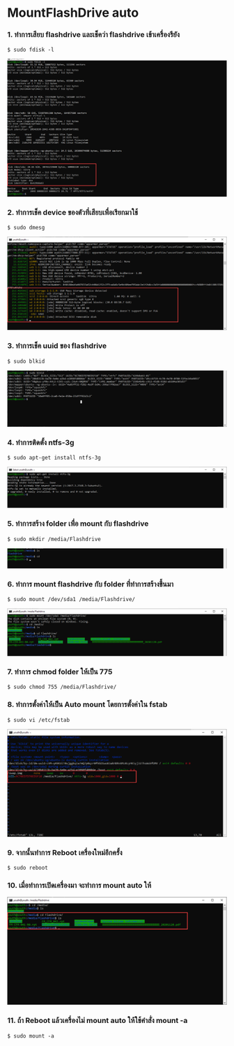 # MountFlashDrive auto

### 1.	ทำการเสียบ flashdrive และเช็คว่า flashdrive เข้าเครื่องรึยัง
~~~
$ sudo fdisk -l 
~~~
![Editor preferences pane](https://github.com/youthza/BackupWindowsLinux/blob/main/%E0%B8%84%E0%B8%B9%E0%B9%88%E0%B8%A1%E0%B8%B7%E0%B8%AD%20mountflashdrive/1.png)
### 2.	ทำการเช็ค device ของตัวที่เสียบเพื่อเรียกมาใช้
~~~
$ sudo dmesg
~~~
![Editor preferences pane](https://github.com/youthza/BackupWindowsLinux/blob/main/%E0%B8%84%E0%B8%B9%E0%B9%88%E0%B8%A1%E0%B8%B7%E0%B8%AD%20mountflashdrive/2.png)
### 3.	ทำการเช็ค uuid ของ flashdrive
~~~
$ sudo blkid
~~~
![Editor preferences pane](https://github.com/youthza/BackupWindowsLinux/blob/main/%E0%B8%84%E0%B8%B9%E0%B9%88%E0%B8%A1%E0%B8%B7%E0%B8%AD%20mountflashdrive/3.png)
### 4.	ทำการติดตั้ง ntfs-3g
~~~
$ sudo apt-get install ntfs-3g
~~~
![Editor preferences pane](https://github.com/youthza/BackupWindowsLinux/blob/main/%E0%B8%84%E0%B8%B9%E0%B9%88%E0%B8%A1%E0%B8%B7%E0%B8%AD%20mountflashdrive/4.png)
### 5.	ทำการสร้าง folder เพื่อ mount กับ flashdrive
~~~
$ sudo mkdir /media/Flashdrive
~~~
![Editor preferences pane](https://github.com/youthza/BackupWindowsLinux/blob/main/%E0%B8%84%E0%B8%B9%E0%B9%88%E0%B8%A1%E0%B8%B7%E0%B8%AD%20mountflashdrive/5.png)
### 6.	ทำการ mount flashdrive กับ folder ที่ทำการสร้างขึ้นมา
~~~
$ sudo mount /dev/sda1 /media/Flashdrive/
~~~
 ![Editor preferences pane](https://github.com/youthza/BackupWindowsLinux/blob/main/%E0%B8%84%E0%B8%B9%E0%B9%88%E0%B8%A1%E0%B8%B7%E0%B8%AD%20mountflashdrive/6.png)
### 7.	ทำการ chmod folder ให้เป็น 775
~~~
$ sudo chmod 755 /media/Flashdrive/
~~~
### 8.	ทำการตั้งค่าให้เป็น Auto mount โดยการตั้งค่าใน fstab
~~~
$ sudo vi /etc/fstab
~~~
![Editor preferences pane](https://github.com/youthza/BackupWindowsLinux/blob/main/%E0%B8%84%E0%B8%B9%E0%B9%88%E0%B8%A1%E0%B8%B7%E0%B8%AD%20mountflashdrive/7.png)
### 9.	จากนั้นทำการ Reboot เครื่องใหม่อีกครั้ง
~~~
$ sudo reboot
~~~
### 10.	เมื่อทำการเปิดเครื่องมา จะทำการ mount auto ให้
![Editor preferences pane](https://github.com/youthza/BackupWindowsLinux/blob/main/%E0%B8%84%E0%B8%B9%E0%B9%88%E0%B8%A1%E0%B8%B7%E0%B8%AD%20mountflashdrive/8.png)
### 11.	ถ้า Reboot แล้วเครื่องไม่ mount auto ให้ใช้คำสั่ง mount -a
~~~
$ sudo mount -a
~~~
